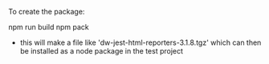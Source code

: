 To create the package:

npm run build
npm pack

- this will make a file like 'dw-jest-html-reporters-3.1.8.tgz' which can then be installed as a node package in the test project